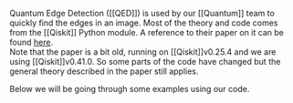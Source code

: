 Quantum Edge Detection ([[QED]]) is used by our [[Quantum]] team to quickly find the edges in an image. 
Most of the theory and code comes from the [[Qiskit]] Python module. A reference to their paper on it can be found [here](https://learn.qiskit.org/course/ch-applications/quantum-edge-detection).  
Note that the paper is a bit old, running on [[Qiskit]]v0.25.4 and we are using [[Qiskit]]v0.41.0. So some parts of the code have changed but the general theory described in the paper still applies.

Below we will be going through some examples using our code.